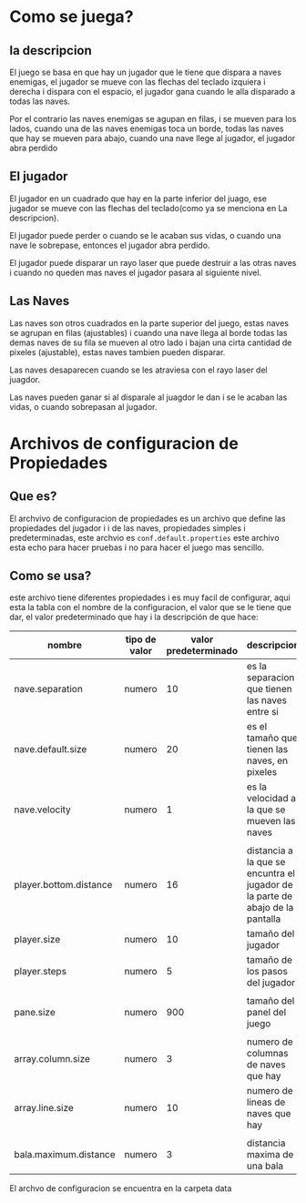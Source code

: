 # Como se juega?
## la descripcion
El juego se basa en que hay un jugador que le tiene que dispara a naves enemigas, el jugador se mueve con las flechas del teclado izquiera i derecha i dispara con el espacio, el jugador gana cuando le alla disparado a todas las naves.

Por el contrario las naves enemigas se agupan en filas, i se mueven para los lados, cuando una de las naves enemigas toca un borde, todas las naves que hay se mueven para abajo, cuando
una nave llege al jugador, el jugador abra perdido
## El jugador
El jugador en un cuadrado que hay en la parte inferior del juago, ese jugador se mueve con las flechas del teclado(como ya se menciona en La descripcion).

El jugador puede perder o cuando se le acaban sus vidas, o cuando una nave le sobrepase, entonces el jugador abra perdido.

El jugador puede disparar un rayo laser que puede destruir a las otras naves i cuando
no queden mas naves el jugador pasara al siguiente nivel.

## Las Naves
Las naves son otros cuadrados en la parte superior del juego, estas naves se agrupan en filas (ajustables) i cuando una nave llega al borde todas las demas naves de su fila se mueven al otro lado i bajan una cirta cantidad de pixeles (ajustable), estas naves tambien pueden disparar.

Las naves desaparecen cuando se les atraviesa con el rayo laser del juagdor.

Las naves pueden ganar si al disparale al juagdor le dan i se le acaban las vidas, o cuando sobrepasan al jugador.

# Archivos de configuracion de Propiedades
## Que es?
El archvivo de configuracion de propiedades es un archivo que define las propiedades del jugador i i de las naves, propiedades simples i predeterminadas, este archvio es `conf.default.properties` este archivo esta echo para hacer pruebas i no para hacer el juego mas sencillo.
## Como se usa?
este archivo tiene diferentes propiedades i es muy facil de configurar, aqui esta la tabla
con el nombre de la configuracion, el valor que se le tiene que dar, el valor predeterminado que hay i la descripción de que hace:

|nombre|tipo de valor|valor predeterminado|descripcion|
|------|-------------|--------------------|-----------|
|nave.separation|numero|10|es la separacion que tienen las naves entre si|
|nave.default.size|numero|20|es el tamaño que tienen las naves, en pixeles|
|nave.velocity|numero|1|es la velocidad a la que se mueven las naves|
|||||
|player.bottom.distance|numero|16|distancia a la que se encuntra el jugador de la parte de abajo de la pantalla|
|player.size|numero|10|tamaño del jugador|
|player.steps|numero|5|tamaño de los pasos del jugador|
|||||
|pane.size|numero|900|tamaño del panel del juego|
|||||
|array.column.size|numero|3|numero de columnas de naves que hay|
|array.line.size|numero|10|numero de lineas de naves que hay|
|||||
|bala.maximum.distance|numero|3|distancia maxima de una bala|

El archvo de configuracion se encuentra en la carpeta data
